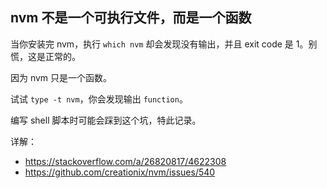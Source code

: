 ## nvm 不是一个可执行文件，而是一个函数

当你安装完 nvm，执行 `which nvm` 却会发现没有输出，并且 exit code 是 1。别慌，这是正常的。

因为 nvm 只是一个函数。

试试 `type -t nvm`，你会发现输出 `function`。

编写 shell 脚本时可能会踩到这个坑，特此记录。


详解：

- https://stackoverflow.com/a/26820817/4622308
- https://github.com/creationix/nvm/issues/540
